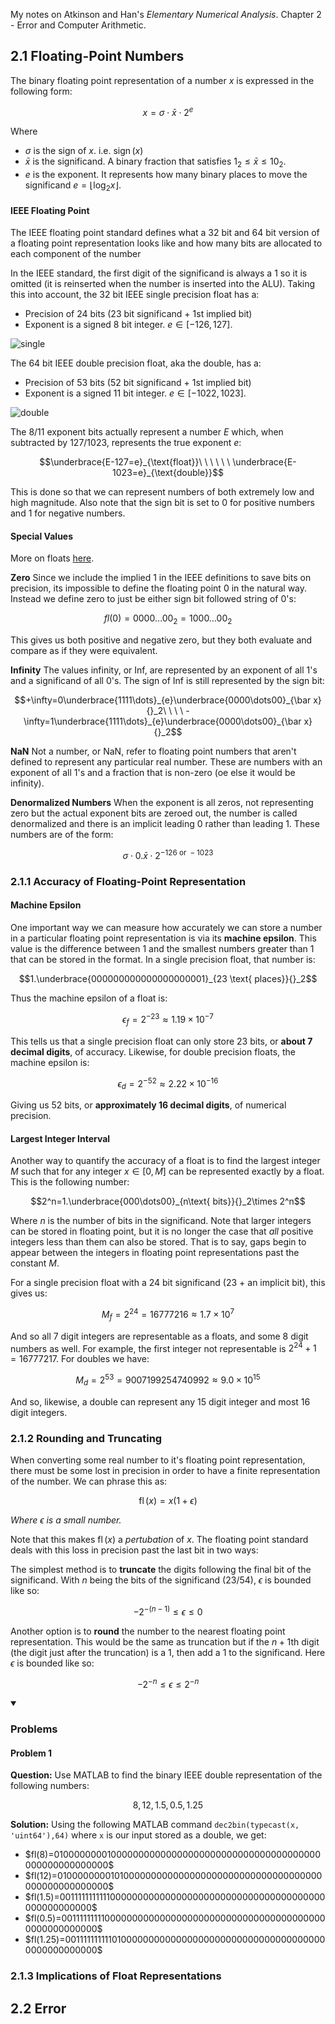 <!-- ---
layout: post
title: Numerical Analysis Notes Ch. 2
date: 2019-03-02
tags: math computer-science numerical-analysis
--- -->
My notes on Atkinson and Han's *Elementary Numerical Analysis*. Chapter 2 - Error and Computer Arithmetic.

## 2.1 Floating-Point Numbers
The binary floating point representation of a number $x$ is expressed in the following form:

$$x=\sigma\cdot\bar x\cdot 2^e$$

Where
- $\sigma$ is the sign of $x$. i.e. $\operatorname{sign}(x)$
- $\bar x$ is the significand. A binary fraction that satisfies $1_2\le\bar x\le10_2$.
- $e$ is the exponent. It represents how many binary places to move the significand $e=\lfloor\log_2 x\rfloor$.

<!--more-->

#### IEEE Floating Point
The IEEE floating point standard defines what a 32 bit and 64 bit version of a floating point representation looks like and how many bits are allocated to each component of the number

In the IEEE standard, the first digit of the significand is always a 1 so it is omitted (it is reinserted when the number is inserted into the ALU). Taking this into account, the 32 bit IEEE single precision float has a:
- Precision of 24 bits (23 bit significand + 1st implied bit)
- Exponent is a signed 8 bit integer. $e\in[-126,127]$.

![single](https://upload.wikimedia.org/wikipedia/commons/thumb/e/e8/IEEE_754_Single_Floating_Point_Format.svg/618px-IEEE_754_Single_Floating_Point_Format.svg.png)

The 64 bit IEEE double precision float, aka the double, has a:
- Precision of 53 bits (52 bit significand + 1st implied bit)
- Exponent is a signed 11 bit integer. $e\in[-1022,1023]$.

![double](https://upload.wikimedia.org/wikipedia/commons/thumb/a/a9/IEEE_754_Double_Floating_Point_Format.svg/618px-IEEE_754_Double_Floating_Point_Format.svg.png)

The 8/11 exponent bits actually represent a number $E$ which, when subtracted by 127/1023, represents the true exponent $e$:

$$\underbrace{E-127=e}_{\text{float}}\ \ \ \ \ \ \underbrace{E-1023=e}_{\text{double}}$$

This is done so that we can represent numbers of both extremely low and high magnitude. Also note that the sign bit is set to $0$ for positive numbers and $1$ for negative numbers.

#### Special Values
More on floats [here](http://steve.hollasch.net/cgindex/coding/ieeefloat.html).

**Zero**
Since we include the implied 1 in the IEEE definitions to save bits on precision, its impossible to define the floating point 0 in the natural way. Instead we define zero to just be either sign bit followed string of 0's:

$$fl(0)=0000\dots00_2=1000\dots00_2$$

This gives us both positive and negative zero, but they both evaluate and compare as if they were equivalent.

**Infinity**
The values infinity, or Inf, are represented by an exponent of all 1's and a significand of all 0's. The sign of Inf is still represented by the sign bit:

$$+\infty=0\underbrace{1111\dots}_{e}\underbrace{0000\dots00}_{\bar x}{}_2\ \ \ \ -\infty=1\underbrace{1111\dots}_{e}\underbrace{0000\dots00}_{\bar x}{}_2$$

**NaN**
Not a number, or NaN, refer to floating point numbers that aren't defined to represent any particular real number. These are numbers with an exponent of all 1's and a fraction that is non-zero (oe else it would be infinity).

**Denormalized Numbers**
When the exponent is all zeros, not representing zero but the actual exponent bits are zeroed out, the number is called denormalized and there is an implicit leading 0 rather than leading 1. These numbers are of the form:

$$\sigma\cdot 0.\bar x\cdot 2^{-126\text{ or } -1023}$$

### 2.1.1 Accuracy of Floating-Point Representation
#### Machine Epsilon
One important way we can measure how accurately we can store a number in a particular floating point representation is via its **machine epsilon**. This value is the difference between 1 and the smallest numbers greater than 1 that can be stored in the format. In a single precision float, that number is:

$$1.\underbrace{000000000000000000001}_{23 \text{ places}}{}_2$$

Thus the machine epsilon of a float is:

$$\epsilon_{f}=2^{-23}\approx 1.19\times 10^{-7}$$

This tells us that a single precision float can only store 23 bits, or **about 7 decimal digits**, of accuracy. Likewise, for double precision floats, the machine epsilon is:

$$\epsilon_{d}=2^{-52}\approx 2.22\times 10^{-16}$$

Giving us 52 bits, or **approximately 16 decimal digits**, of numerical precision.

#### Largest Integer Interval
Another way to quantify the accuracy of a float is to find the largest integer $M$ such that for any integer $x\in[0,M]$ can be represented exactly by a float. This is the following number:

$$2^n=1.\underbrace{000\dots00}_{n\text{ bits}}{}_2\times 2^n$$

Where $n$ is the number of bits in the significand. Note that larger integers can be stored in floating point, but it is no longer the case that *all* positive integers less than them can also be stored. That is to say, gaps begin to appear between the integers in floating point representations past the constant $M$.

For a single precision float with a 24 bit significand (23 + an implicit bit), this gives us:

$$M_f=2^{24}=16777216\approx 1.7\times 10^7$$

And so all 7 digit integers are representable as a floats, and some 8 digit numbers as well. For example, the first integer not representable is $2^{24}+1=16777217$. For doubles we have:

$$M_d=2^{53}=9007199254740992\approx9.0\times 10^{15}$$

And so, likewise, a double can represent any 15 digit integer and most 16 digit integers.

### 2.1.2 Rounding and Truncating
When converting some real number to it's floating point representation, there must be some lost in precision in order to have a finite representation of the number. We can phrase this as:

$$\operatorname{fl}(x)=x(1+\epsilon)$$

*Where $\epsilon$ is a small number.*

Note that this makes $\operatorname{fl}(x)$ a *pertubation* of $x$. The floating point standard deals with this loss in precision past the last bit in two ways:

The simplest method is to **truncate** the digits following the final bit of the significand. With $n$ being the bits of the significand (23/54), $\epsilon$ is bounded like so:

$$-2^{-(n-1)}\le\epsilon\le 0$$

Another option is to **round** the number to the nearest floating point representation. This would be the same as truncation but if the $n+1$th digit (the digit just after the truncation) is a 1, then add a 1 to the significand. Here $\epsilon$ is bounded like so:

$$-2^{-n}\le\epsilon\le 2^{-n}$$

<details open>
<summary><h3 class="inline">Problems</h3></summary>

<h4>Problem 1</h4>
<b>Question:</b> Use MATLAB to find the binary IEEE double representation of the following numbers:

$$8,12,1.5,0.5,1.25$$

<b>Solution:</b> Using the following MATLAB command <code>dec2bin(typecast(x, 'uint64'),64)</code> where <code>x</code> is our input stored as a double, we get:

<ul>
<li>$fl(8)=0100000000100000000000000000000000000000000000000000000000000000$</li>
<li>$fl(12)=0100000000101000000000000000000000000000000000000000000000000000$</li>
<li>$fl(1.5)=0011111111111000000000000000000000000000000000000000000000000000$</li>
<li>$fl(0.5)=0011111111100000000000000000000000000000000000000000000000000000$</li>
<li>$fl(1.25)=0011111111110100000000000000000000000000000000000000000000000000$</li>
</ul>

</details>

### 2.1.3 Implications of Float Representations

## 2.2 Error